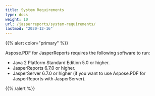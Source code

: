 ```yaml
---
title: System Requirements
type: docs
weight: 10
url: /jasperreports/system-requirements/
lastmod: "2020-12-16"
---
```


{{% alert color="primary" %}}

Aspose.PDF for JasperReports requires the following software to run:

- Java 2 Platform Standard Edition 5.0 or higher.
- JasperReports 6.7.0 or higher.
- JasperServer 6.7.0 or higher (if you want to use Aspose.PDF for JasperReports with JasperServer).

{{% /alert %}}
